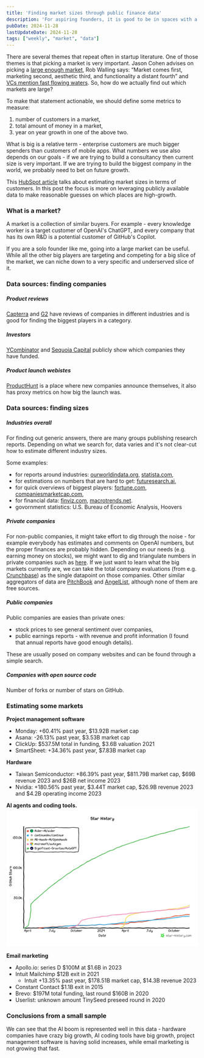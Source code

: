 ```yaml
---
title: 'Finding market sizes through public finance data'
description: 'For aspiring founders, it is good to be in spaces with a lot of activity - we can use public finance data for finding those spaces'
pubDate: 2024-11-28
lastUpdateDate: 2024-11-28
tags: ["weekly", "market", "data"]
---
```


There are several themes that repeat often in startup literature. One of those themes is that picking a market is very important. Jason Cohen advises on picking a [large enough market](https://longform.asmartbear.com/problem/), Rob Walling says: “Market comes first, marketing second, aesthetic third, and functionality a distant fourth” and [VCs mention fast flowing waters](https://www.nfx.com/post/find-the-fast-moving-water). So, how do we actually find out which markets are large?

To make that statement actionable, we should define some metrics to measure:
1. number of customers in a market,
2. total amount of money in a market,
3. year on year growth in one of the above two.

What is big is a relative term - enterprise customers are much bigger spenders than customers of mobile apps. What numbers we use also depends on our goals - if we are trying to build a consultancy then current size is very important. If we are trying to build the biggest company in the world, we probably need to bet on future growth.

This [HubSpot article](https://blog.hubspot.com/marketing/market-size) talks about estimating market sizes in terms of customers. In this post the focus is more on leveraging publicly available data to make reasonable guesses on which places are high-growth.
### What is a market?

A market is a collection of similar buyers. For example - every knowledge worker is a target customer of OpenAI's ChatGPT, and every company that has its own R&D is a potential customer of GitHub's Copilot.

If you are a solo founder like me, going into a large market can be useful. While all the other big players are targeting and competing for a big slice of the market, we can niche down to a very specific and underserved slice of it.

### Data sources: finding companies

##### Product reviews

[Capterra](capterra.com) and [G2](https://www.g2.com/) have reviews of companies in different industries and is good for finding the biggest players in a category.
##### Investors

[YCombinator]() and [Sequoia Capital](https://www.sequoiacap.com/our-companies/?_stage_current=seed#all-panel) publicly show which companies they have funded.

##### Product launch webistes

[ProductHunt](https://producthunt.com) is a place where new companies announce themselves, it also has proxy metrics on how big the launch was.

### Data sources: finding sizes

##### Industries overall

For finding out generic answers, there are many groups publishing research reports. Depending on what we search for, data varies and it's not clear-cut how to estimate different industry sizes.

Some examples:  
- for reports around industries: [ourworldindata.org](https://ourworldindata.org/), [statista.com](https://statista.com),
- for estimations on numbers that are hard to get: [futuresearch.ai](https://futuresearch.ai/),
- for quick overviews of biggest players: [fortune.com](https://fortune.com/ranking/global500/), [companiesmarketcap.com](https://companiesmarketcap.com),
- for financial data: [finviz.com](https://finviz.com), [macrotrends.net](https://www.macrotrends.net).
- govornment statistics: U.S. Bureau of Economic Analysis, Hoovers
##### Private companies

For non-public companies, it might take effort to dig through the noise - for example everybody has estimates and comments on OpenAI numbers, but the proper finances are probably hidden. Depending on our needs (e.g. earning money on stocks), we might want to dig and triangulate numbers in private companies such as [here](https://www.tanayj.com/p/openai-and-anthropic-revenue-breakdown). If we just want to learn what the big markets currently are, we can take the total company evaluations (from e.g. [Crunchbase](https://crunchbase.com)) as the single datapoint on those companies.
Other similar aggregators of data are [PitchBook](https://pitchbook.com/) and [AngelList](https://www.angellist.com/), although none of them are free sources.
##### Public companies

Public companies are easies than private ones:
- stock prices to see general sentiment over companies,
- public earnings reports - with revenue and profit information (I found that annual reports have good enough details).

These are usually posed on company websites and can be found through a simple search.

##### Companies with open source code

Number of forks or number of stars on GitHub.

### Estimating some markets

**Project management software**
- Monday: +60.41% past year, $13.92B market cap
- Asana: -26.13% past year, $3.53B market cap
- ClickUp: $537.5M total in funding, $3.6B valuation 2021 
- SmartSheet: +34.36% past year, $7.83B market cap

**Hardware**
- Taiwan Semiconductor: +86.39% past year, $811.79B market cap, $69B revenue 2023 and $26B net income 2023
- Nvidia: +180.56% past year, $3.44T market cap, $26.9B revenue 2023 and $4.2B operating income 2023

**AI agents and coding tools.**
![Star history of GitHub repositories of open source AI coding tools.](../../images/data-on-markets-star-history-coding-tools.jpeg)

**Email marketing**
- Apollo.io: series D $100M at $1.6B in 2023
- Intuit Mailchimp $12B exit in 2021
	- Intuit +13.35% past year, $178.51B market cap, $14.3B revenue 2023
- Constant Contact $1.1B exit in 2015
- Brevo: $197M total funding, last round $160B in 2020
- Userlist: unknown amount TinySeed preseed round in 2020

### Conclusions from a small sample

We can see that the AI boom is represented well in this data - hardware companies have crazy big growth, AI coding tools have big growth, project management software is having solid increases, while email marketing is not growing that fast.
